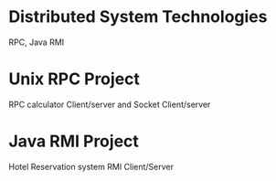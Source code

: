 # Distributed System Technologies
RPC, Java RMI


# Unix RPC Project
RPC calculator Client/server and Socket Client/server


# Java RMI Project
Hotel Reservation system RMI Client/Server

